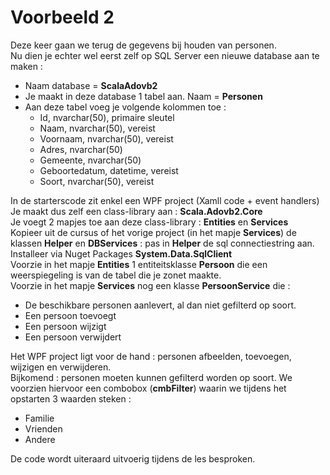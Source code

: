 # Voorbeeld 2

Deze keer gaan we terug de gegevens bij houden van personen.    
Nu dien je echter wel eerst zelf op SQL Server een nieuwe database aan te maken :   
  * Naam database = **ScalaAdovb2**  
  * Je maakt in deze database 1 tabel aan.  Naam = **Personen**  
  * Aan deze tabel voeg je volgende kolommen toe :   
    *  Id, nvarchar(50), primaire sleutel  
    *  Naam, nvarchar(50), vereist  
    *  Voornaam, nvarchar(50), vereist  
    *  Adres, nvarchar(50)  
    *  Gemeente, nvarchar(50)  
    *  Geboortedatum, datetime, vereist  
    *  Soort, nvarchar(50), vereist
  
In de starterscode zit enkel een WPF project (Xamll code + event handlers)  
Je maakt dus zelf een class-library aan : **Scala.Adovb2.Core**  
Je voegt 2 mapjes toe aan deze class-library : **Entities** en **Services**   
Kopieer uit de cursus of het vorige project (in het mapje **Services**) de klassen **Helper** en **DBServices** : pas in **Helper** de sql connectiestring aan.   
Installeer via Nuget Packages **System.Data.SqlClient**  
Voorzie in het mapje **Entities** 1 entiteitsklasse **Persoon** die een weerspiegeling is van de tabel die je zonet maakte.  
Voorzie in het mapje **Services** nog een klasse **PersoonService** die : 
  * De beschikbare personen aanlevert, al dan niet gefilterd op soort.  
  * Een persoon toevoegt  
  * Een persoon wijzigt  
  * Een persoon verwijdert  

Het WPF project ligt voor de hand : personen afbeelden, toevoegen, wijzigen en verwijderen.  
Bijkomend : personen moeten kunnen gefilterd worden op soort.  We voorzien hiervoor een combobox (**cmbFilter**) waarin we tijdens het opstarten 3 waarden steken : 
  * Familie
  * Vrienden
  * Andere
 
De code wordt uiteraard uitvoerig tijdens de les besproken.   
